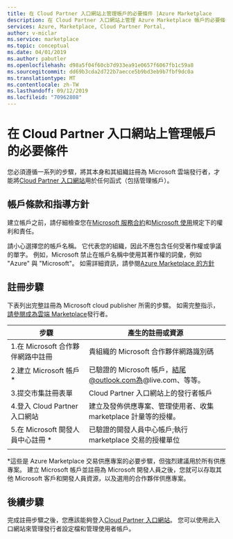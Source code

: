 ```yaml
---
title: 在 Cloud Partner 入口網站上管理帳戶的必要條件 |Azure Marketplace
description: 在 Cloud Partner 入口網站上管理 Azure Marketplace 帳戶的必要條件。
services: Azure, Marketplace, Cloud Partner Portal,
author: v-miclar
ms.service: marketplace
ms.topic: conceptual
ms.date: 04/01/2019
ms.author: pabutler
ms.openlocfilehash: d98a5f04f60cb7d933ea91e0657f6067fb1c59a8
ms.sourcegitcommit: dd69b3cda2d722b7aecce5b9bd3eb9b7fbf9dc0a
ms.translationtype: MT
ms.contentlocale: zh-TW
ms.lasthandoff: 09/12/2019
ms.locfileid: "70962808"
---
```

# <a name="prerequisites-for-managing-accounts-on-the-cloud-partner-portal"></a>在 Cloud Partner 入口網站上管理帳戶的必要條件 

您必須遵循一系列的步驟，將其本身和其組織註冊為 Microsoft 雲端發行者，才能將[Cloud Partner 入口網站](https://cloudpartner.azure.com/)用於任何函式（包括管理帳戶）。


## <a name="account-terms-and-guidelines"></a>帳戶條款和指導方針

建立帳戶之前，請仔細檢查您在[Microsoft 服務合約](https://www.microsoft.com/servicesagreement)和[Microsoft 使用](https://www.microsoft.com/us-en/legal/intellectualproperty/copyright/default.aspx)規定下的權利和責任。  

請小心選擇您的帳戶名稱。  它代表您的組織，因此不應包含任何受著作權或爭議的單字。  例如，Microsoft 禁止在帳戶名稱中使用其著作權的詞彙，例如 "Azure" 與 "Microsoft"。  如需詳細資訊，請參閱[Azure Marketplace 的方針](https://docs.microsoft.com/azure/marketplace/guidelines)


## <a name="registration-steps"></a>註冊步驟

下表列出完整註冊為 Microsoft cloud publisher 所需的步驟。  如需完整指示， [請參閱成為雲端 Marketplace](https://docs.microsoft.com/azure/marketplace/become-publisher
)發行者。 


|                   步驟                   |  產生的註冊或資源                     |
|                  ------                  |  -----------------------------------                    |
| 1.在 Microsoft 合作夥伴網路中註冊 |  貴組織的 Microsoft 合作夥伴網路識別碼 |
| 2.建立 Microsoft 帳戶 *           |  已驗證的 Microsoft 帳戶，結尾@outlook.com為@live.com、等等。 |
| 3.提交市集註冊表單 | Cloud Partner 入口網站上的發行者帳戶      |
| 4.登入 Cloud Partner 入口網站        | 建立及發佈供應專案、管理使用者、收集 marketplace 計量等的授權。 |
| 5.在 Microsoft 開發人員中心註冊 * | 已驗證的開發人員中心帳戶;執行 marketplace 交易的授權單位  |
|   |   |

\*這些是 Azure Marketplace 交易供應專案的必要步驟，但強烈建議用於所有供應專案。  建立 Microsoft 帳戶並註冊為 Microsoft 開發人員之後，您就可以存取其他 Microsoft 客戶和開發人員資源，以及選用的合作夥伴供應專案。  


## <a name="next-steps"></a>後續步驟

完成註冊步驟之後，您應該能夠登入[Cloud Partner 入口網站](https://cloudpartner.azure.com/)。  您可以使用此入口網站來管理發行者設定檔和管理使用者帳戶。
